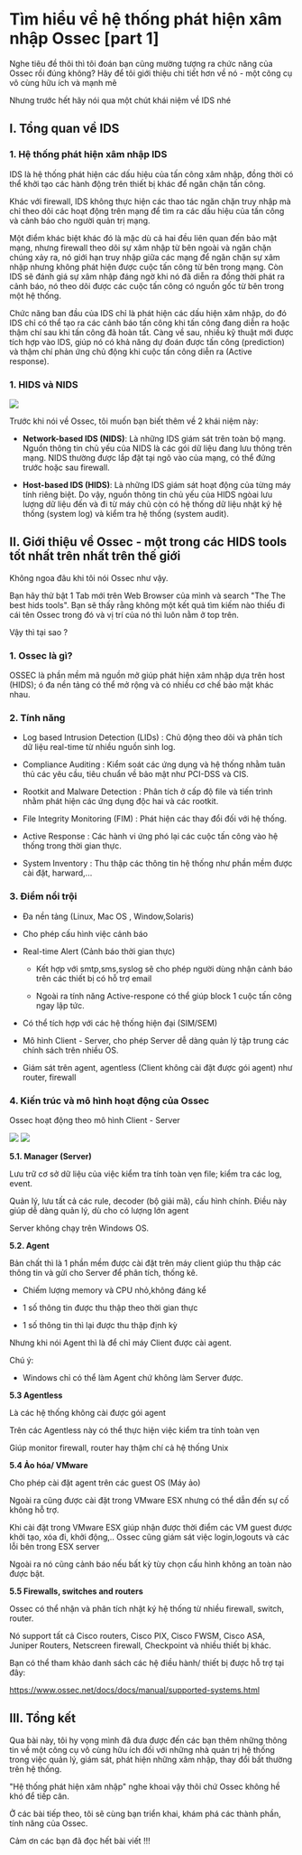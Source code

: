 # Tìm hiểu về hệ thống phát hiện xâm nhập Ossec [part 1]
Nghe tiêu đề thôi thì tôi đoán bạn cũng mường tượng ra chức năng của Ossec rồi đúng không? Hãy để tôi giới thiệu chi tiết hơn về nó - một công cụ vô cùng hữu ích và mạnh mẽ

Nhưng trước hết hãy nói qua một chút khái niệm về IDS nhé
## I. Tổng quan về IDS
### 1. Hệ thống phát hiện xâm nhập IDS
IDS là hệ thống phát hiện các dấu hiệu của tấn công xâm nhập, đồng thời có thể khởi tạo các hành động trên thiết bị khác để ngăn chặn tấn công. 

Khác với firewall, IDS không thực hiện các thao tác ngăn chặn truy nhập mà chỉ theo dõi các hoạt động trên mạng để tìm ra các dấu hiệu của tấn công và cảnh báo cho người quản trị mạng. 

Một điểm khác biệt khác đó là mặc dù cả hai đều liên quan đến bảo mật mạng, nhưng firewall theo dõi sự xâm nhập từ bên ngoài và ngăn chặn chúng xảy ra, nó giới hạn truy nhập giữa các mạng để ngăn chặn sự xâm nhập nhưng không phát hiện được cuộc tấn công từ bên trong mạng. Còn IDS sẽ đánh giá sự xâm nhập đáng ngờ khi nó đã diễn ra đồng thời phát ra cảnh báo, nó theo dõi được các cuộc tấn công có nguồn gốc từ bên trong một hệ thống. 

Chức năng ban đầu của IDS chỉ là phát hiện các dấu hiện xâm nhập, do đó IDS chỉ có thể tạo ra các cảnh báo tấn công khi tấn công đang diễn ra hoặc thậm chí sau khi tấn công đã hoàn tất. Càng về sau, nhiều kỹ thuật mới được tích hợp vào IDS, giúp nó có khả năng dự đoán được tấn công (prediction) và thậm chí phản ứng chủ động khi cuộc tấn công diễn ra (Active response).
 
### 1. HIDS và NIDS
<img src="..\Ossec\IDS.gif">

Trước khi  nói về Ossec, tôi muốn bạn biết thêm về 2 khái niệm này:
- **Network-based IDS (NIDS)**: Là những IDS giám sát trên toàn bộ mạng. Nguồn thông tin chủ yếu của NIDS là các gói dữ liệu đang lưu thông trên mạng. NIDS thường được lắp đặt tại ngõ vào của mạng, có thể đứng trước hoặc sau firewall.

- **Host-based IDS (HIDS)**: Là những IDS giám sát hoạt động của từng máy tính riêng biệt. Do vậy, nguồn thông tin chủ yếu của HIDS ngòai lưu lượng dữ liệu đến và đi từ máy chủ còn có hệ thống dữ liệu nhật ký hệ thống (system log) và kiểm tra hệ thống (system audit).

## II. Giới thiệu về Ossec - một trong các HIDS tools tốt nhất trên nhất trên thế giới
Không ngoa đâu khi tôi nói Ossec như vậy.

Bạn hãy thử bật 1 Tab mới trên Web Browser của mình  và search "The The best hids tools". Bạn sẽ thấy rằng không một kết quả tìm kiếm nào thiếu đi cái tên Ossec trong đó và vị trí của nó thì luôn nằm ở top trên.

Vậy thì tại sao ?
### 1. Ossec là gì?
OSSEC là phần mềm mã nguồn mở giúp phát hiện xâm nhập dựa trên host (HIDS); 
ó đa nền tảng có thể mở rộng và có nhiều cơ chế bảo mật khác nhau.

### 2. Tính năng 
- Log based Intrusion Detection (LIDs) : Chủ động theo dõi và phân tích dữ liệu real-time từ nhiều nguồn sinh log.

- Compliance Auditing : Kiểm soát các ứng dụng và hệ thống nhằm tuân thủ các yêu cầu, tiêu chuẩn về bảo mật như PCI-DSS và CIS.

- Rootkit and Malware Detection : Phân tích ở cấp độ file và tiến trình nhằm phát hiện các ứng dụng độc hai và các rootkit.

- File Integrity Monitoring (FIM) : Phát hiện các thay đổi đối với hệ thống.

- Active Response : Các hành vi ứng phó lại các cuộc tấn công vào hệ thống trong thời gian thực.

- System Inventory : Thu thập các thông tin hệ thống như phần mềm được cài đặt, harward,...

### 3. Điểm nổi trội 
- Đa nền tảng (Linux, Mac OS , Window,Solaris)
- Cho phép cấu hình việc cảnh báo 
- Real-time Alert (Cảnh báo thời gian thực)
    
    - Kết hợp với smtp,sms,syslog sẽ cho phép người dùng nhận cảnh báo trên các thiết bị có hỗ trợ email

    - Ngoài ra tính năng Active-respone có thể giúp block 1 cuộc tấn công ngay lập tức.

- Có thể tích hợp với các hệ thống hiện đại (SIM/SEM)

- Mô hình Client - Server, cho phép Server dễ dàng quản lý tập trung các chính sách trên nhiều OS.

- Giám sát trên agent, agentless (Client không cài đặt được gói agent) như router, firewall

### 4. Kiến trúc và mô hình hoạt động của Ossec
Ossec hoạt động theo mô hình Client - Server

<img src="..\Ossec\Kien_truc1.png"> 
<img src="..\Ossec\Kientruc2.png">


**5.1. Manager (Server)**

Lưu trữ cơ sở dữ liệu của việc kiểm tra tính toàn vẹn file; kiểm tra các log, event.

Quản lý, lưu tất cả các rule, decoder (bộ giải mã), cấu hình chính. Điều này giúp dễ dàng quản lý, dù cho có lượng lớn agent

Server không chạy trên Windows OS.

**5.2. Agent**

Bản chất thì là 1 phần mềm được cài đặt trên máy client giúp thu thập các thông tin và gửi cho Server để phân tích, thống kê. 
- Chiếm lượng memory và CPU nhỏ,không đáng kể

- 1 số thông tin được thu thập theo thời gian thực

- 1 số thông tin thì lại được thu thập định kỳ

Nhưng khi nói Agent thì là để chỉ máy Client được cài agent.

Chú ý: 
- Windows chỉ có thể làm Agent chứ không làm Server được.

**5.3 Agentless**

Là các hệ thống không cài được gói agent

Trên các Agentless này có thể thực hiện việc kiểm tra tính toàn vẹn

Giúp monitor firewall, router hay thậm chí cả hệ thống Unix

**5.4 Ảo hóa/ VMware**

Cho phép cài đặt agent trên các guest OS (Máy ảo)

Ngoài ra cũng được cài đặt trong VMware ESX nhưng có thể dẫn đến sự cố không hỗ trợ.

Khi cài đặt trong VMware ESX giúp nhận được thời điểm các VM guest được khởi tạo, xóa đi, khởi động,.. Ossec cũng giám sát việc login,logouts và các lỗi bên trong ESX server

Ngoài ra nó cũng cảnh báo nếu bất kỳ tùy chọn cấu hình không an toàn nào được bật.

**5.5 Firewalls, switches and routers**

Ossec có thể nhận và phân tích nhật ký hệ thống từ nhiều firewall, switch, router.

Nó support tất cả Cisco routers, Cisco PIX, Cisco FWSM, Cisco ASA, Juniper Routers, Netscreen firewall, Checkpoint và nhiều thiết bị khác.

Bạn có thể tham khảo danh sách các hệ điều hành/ thiết bị được hỗ trợ tại đây:

https://www.ossec.net/docs/docs/manual/supported-systems.html

## III. Tổng kết 
Qua bài này, tôi hy vọng mình đã đưa được đến các bạn thêm những thông tin về một công cụ vô cùng hữu ích đối với những nhà quản trị hệ thống trong việc quản lý, giám sát, phát hiện những xâm nhập, thay đổi bất thường trên hệ thống.

"Hệ thống phát hiện xâm nhập" nghe khoai vậy thôi chứ Ossec không hề khó để tiếp cân.

Ở các bài tiếp theo, tôi sẽ cùng bạn triển khai, khám phá các thành phần, tính năng của Ossec. 

Cảm ơn các bạn đã đọc hết bài viết !!!


